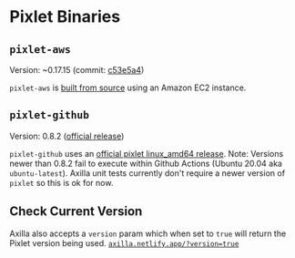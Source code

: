 # Pixlet Binaries

## `pixlet-aws`

Version: ~0.17.15 (commit: [c53e5a4](https://github.com/tidbyt/pixlet/commit/c53e5a4d884b9f3422ed20889a3c7b38392d2b39))

`pixlet-aws` is [built from source](https://github.com/tidbyt/pixlet/blob/2eaa1e34257b954a778a7878e21d9837e3befb52/BUILD.md) using an Amazon EC2 instance.

## `pixlet-github`

Version: 0.8.2 ([official release](https://github.com/tidbyt/pixlet/releases))

`pixlet-github` uses an [official pixlet linux_amd64 release](https://github.com/tidbyt/pixlet/releases). Note: Versions newer than 0.8.2 fail to execute within Github Actions (Ubuntu 20.04 aka `ubuntu-latest`). Axilla unit tests currently don't require a newer version of `pixlet` so this is ok for now.

## Check Current Version

Axilla also accepts a `version` param which when set to `true` will return the Pixlet version being used. [`axilla.netlify.app/?version=true`](https://axilla.netlify.app/?version=true)
